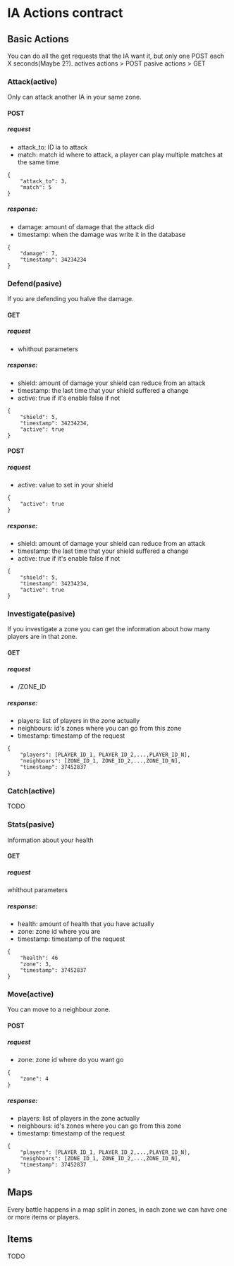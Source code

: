 # IA Actions contract

##  Basic Actions
You can do all the get requests that the IA want it, but only one POST each X seconds(Maybe 2?).
actives actions > POST
pasive actions > GET

### Attack(active)
Only can attack another IA in your same zone.

#### POST

##### request
- attack_to: ID ia to attack
- match: match id where to attack, a player can play multiple matches at the same time

```
{
    "attack_to": 3,  
    "match": 5
}
```

##### response:
- damage: amount of damage that the attack did
- timestamp: when the damage was write it in the database

```
{
    "damage": 7,
    "timestamp": 34234234
}
```

### Defend(pasive)
If you are defending you halve the damage.

#### GET

##### request
- whithout parameters

##### response:
- shield: amount of damage your shield can reduce from an attack
- timestamp: the last time that your shield suffered a change
- active: true if it's enable false if not

```
{
    "shield": 5,
    "timestamp": 34234234,
    "active": true
}
```
#### POST

##### request
- active: value to set in your shield

```
{
    "active": true
}
```

##### response:
- shield: amount of damage your shield can reduce from an attack
- timestamp: the last time that your shield suffered a change
- active: true if it's enable false if not

```
{
    "shield": 5,
    "timestamp": 34234234,
    "active": true
}
```


### Investigate(pasive)
If you investigate a zone you can get the information about how many players are in that zone.

#### GET

##### request
- /ZONE_ID

##### response:
- players: list of players in the zone actually
- neighbours: id's zones where you can go from this zone
- timestamp: timestamp of the request

```
{
    "players": [PLAYER_ID_1, PLAYER_ID_2,...,PLAYER_ID_N],
    "neighbours": [ZONE_ID_1, ZONE_ID_2,...,ZONE_ID_N],
    "timestamp": 37452837
}
```

### Catch(active)
TODO


### Stats(pasive)
Information about your health

#### GET

##### request
whithout parameters

##### response:
- health: amount of health that you have actually
- zone: zone id where you are
- timestamp: timestamp of the request

```
{
    "health": 46
    "zone": 3,
    "timestamp": 37452837
}
```


### Move(active)
You can move to a neighbour zone.

#### POST

##### request
- zone: zone id where do you want go

```
{
    "zone": 4
}
```

##### response:
- players: list of players in the zone actually
- neighbours: id's zones where you can go from this zone
- timestamp: timestamp of the request

```
{
    "players": [PLAYER_ID_1, PLAYER_ID_2,...,PLAYER_ID_N],
    "neighbours": [ZONE_ID_1, ZONE_ID_2,...,ZONE_ID_N],
    "timestamp": 37452837
}
```


## Maps

Every battle happens in a map split in zones, in each zone we can have one or more items or players.


## Items

TODO